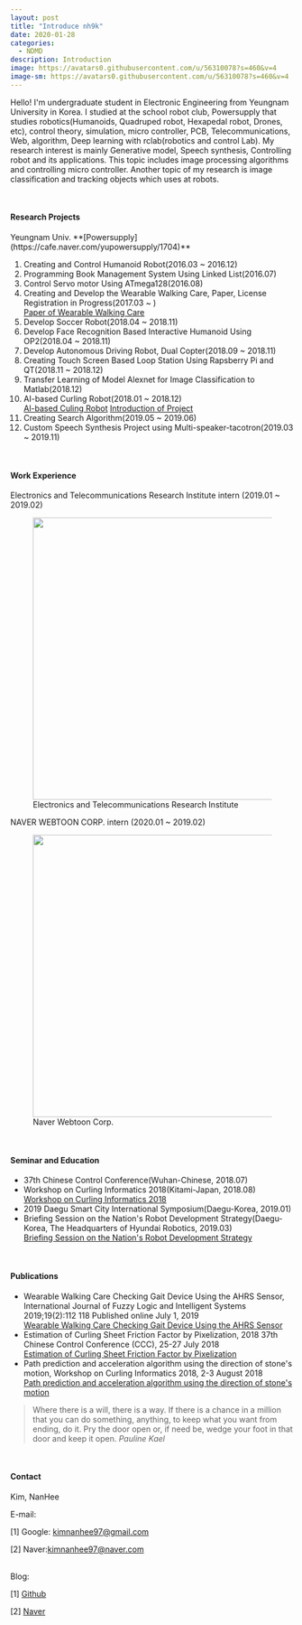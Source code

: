 ```yaml
---
layout: post
title: "Introduce nh9k"
date: 2020-01-28
categories:
  - NDMD
description: Introduction
image: https://avatars0.githubusercontent.com/u/56310078?s=460&v=4
image-sm: https://avatars0.githubusercontent.com/u/56310078?s=460&v=4
---
```


Hello!
I'm undergraduate student in Electronic Engineering from Yeungnam University in Korea. 
I studied at the school robot club, Powersupply that studies robotics(Humanoids, Quadruped robot, Hexapedal robot, Drones, etc), control theory, simulation, micro controller, PCB, Telecommunications, Web, algorithm, Deep learning with rclab(robotics and control Lab).
My research interest is mainly Generative model, Speech synthesis, Controlling robot and its applications.
This topic includes image processing algorithms and controlling micro controller.
Another topic of my research is image classification and tracking objects which uses at robots.

<br>
<h4>Research Projects</h4>
Yeungnam Univ. **[Powersupply](https://cafe.naver.com/yupowersupply/1704)** 

<ol>
  <li>Creating and Control Humanoid Robot(2016.03 ~ 2016.12)</li>
  <li>Programming Book Management System Using Linked List(2016.07)</li>
  <li>Control Servo motor Using ATmega128(2016.08)</li>
  <li>Creating and Develop the Wearable Walking Care, Paper, License Registration in Progress(2017.03 ~ )</li>
  <a href="http://www.ijfis.org/journal/view.html?uid=870&page=&sort=&scale=10&all_k=&s_t=wearable&s_a=&s_k=&s_v=&s_n=&spage=&pn=search&year=&vmd=Full">Paper of Wearable Walking Care</a>
  <li>Develop Soccer Robot(2018.04 ~ 2018.11)</li>
  <li>Develop Face Recognition Based Interactive Humanoid Using OP2(2018.04 ~ 2018.11)</li>
  <li>Develop Autonomous Driving Robot, Dual Copter(2018.09 ~ 2018.11)</li>
  <li>Creating Touch Screen Based Loop Station Using Rapsberry Pi and QT(2018.11 ~ 2018.12)</li>
  <li>Transfer Learning of Model Alexnet for Image Classification to Matlab(2018.12)</li>
  <li> AI-based Curling Robot(2018.01 ~ 2018.12)</li>
  <a href="https://news.naver.com/main/read.nhn?mode=LPOD&mid=tvh&oid=448&aid=0000236792">Al-based Culing Robot</a>
  <a href="http://pr.yu.ac.kr/01/view.php?BOARD=news&IDX=1709&PAGE=1&SEARCH1=title&SEARCH2=%EC%BB%AC%EB%A7%81">Introduction of Project</a>
  <li> Creating Search Algorithm(2019.05 ~ 2019.06)</li>
  <li> Custom Speech Synthesis Project using Multi-speaker-tacotron(2019.03 ~ 2019.11)</li>
</ol>

<br>
<h4>Work Experience</h4>
Electronics and Telecommunications Research Institute intern (2019.01 ~ 2019.02)

<figure>
	<img src="https://www.etri.re.kr/images/kor/layout_2019/logo.svg" width="500px"/>
	<figcaption>Electronics and Telecommunications Research Institute</figcaption>
</figure>

NAVER WEBTOON CORP. intern (2020.01 ~ 2019.02)

<figure>
	<img src="https://webtoonscorp.com/img/spot_logo.png" width="500px"/>
	<figcaption>Naver Webtoon Corp.</figcaption>
</figure>

<br>
<h4>Seminar and Education</h4>
<ul>
  <li>37th Chinese Control Conference(Wuhan-Chinese, 2018.07)</li>
  <li>Workshop on Curling Informatics 2018(Kitami-Japan, 2018.08)</li>
  <a href="http://nlp.cs.kitami-it.ac.jp/curlingJP/workshop/">Workshop on Curling Informatics 2018</a>
  <li>2019 Daegu Smart City International Symposium(Daegu-Korea, 2019.01)</li>
  <li>Briefing Session on the Nation's Robot Development Strategy(Daegu-Korea, The Headquarters of Hyundai Robotics, 2019.03)</li>
  <a href="https://www.yeongnam.com/web/view.php?key=20190322.990011400573335">Briefing Session on the Nation's Robot Development Strategy</a>
</ul>



<br>
<h4>Publications</h4>
<ul>
  <li>Wearable Walking Care Checking Gait Device Using the AHRS Sensor, International Journal of Fuzzy Logic and Intelligent Systems 2019;19(2):112 118 Published online July 1, 2019</li>
  <a href="http://www.ijfis.org/journal/view.html?uid=870&page=&sort=&scale=10&all_k=&s_t=wearable&s_a=&s_k=&s_v=&s_n=&spage=&pn=search&year=&vmd=Full">Wearable Walking Care Checking Gait Device Using the AHRS Sensor</a>
  <li>Estimation of Curling Sheet Friction Factor by Pixelization, 2018 37th Chinese Control Conference (CCC), 25-27 July 2018</li>
  <a href="https://ieeexplore.ieee.org/document/8484130/references#references">Estimation of Curling Sheet Friction Factor by Pixelization</a>
  <li>Path prediction and acceleration algorithm using the direction of stone's motion, Workshop on Curling Informatics 2018, 2-3 August 2018</li>
  <a href="https://ipsj.ixsq.nii.ac.jp/ej/?action=pages_view_main&active_action=repository_view_main_item_detail&item_id=190739&item_no=1&page_id=13&block_id=8">Path prediction and acceleration algorithm using the direction of stone's motion</a>
</ul>


<blockquote>
  Where there is a will, there is a way. If there is a chance in a million that you can do something, anything, to keep what you want from ending, do it. Pry the door open or, if need be, wedge your foot in that door and keep it open.
  <cite>Pauline Kael</cite>
</blockquote>

<br>
<h4>Contact</h4>
Kim, NanHee
<p>E-mail:</p> 
<p>[1] Google: <a href="kimnanhee97@gmail.com">kimnanhee97@gmail.com</a></p>
<p>[2] Naver:<a href="kimnanhee97@naver.com">kimnanhee97@naver.com</a></p>
<br>
Blog:
<p>[1] <a href="https://github.com/nh9k">Github</a></p>
<p>[2] <a href="https://blog.naver.com/kimnanhee97">Naver</a></p>